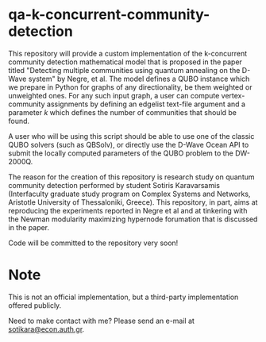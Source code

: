 # qa-k-concurrent-community-detection
This repository will provide a custom implementation of the k-concurrent community detection mathematical model that is proposed in the paper titled "Detecting multiple communities using quantum annealing on the D-Wave system" by Negre, et al. The model defines a QUBO instance which we prepare in Python for graphs of any directionality, be them weighted or unweighted ones. For any such input graph, a user can compute vertex-community assignments by defining an edgelist text-file argument and a parameter $k$ which defines the number of communities that should be found.

A user who will be using this script should be able to use one of the classic QUBO solvers (such as QBSolv), or directly use the D-Wave Ocean API to submit the locally computed parameters of the QUBO problem to the DW-2000Q.

The reason for the creation of this repository is research study on quantum community detection performed by student Sotiris Karavarsamis (Interfaculty graduate study program on Complex Systems and Networks, Aristotle University of Thessaloniki, Greece). This repository, in part, aims at reproducing the experiments reported in Negre et al and at tinkering with the Newman modularity maximizing hypernode forumation that is discussed in the paper.

Code will be committed to the repository very soon!

# Note
This is not an official implementation, but a third-party implementation offered publicly.

Need to make contact with me? Please send an e-mail at sotikara@econ.auth.gr.
